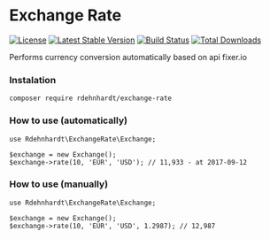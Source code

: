 # Exchange Rate

[![License](https://poser.pugx.org/rdehnhardt/exchange-rate/license)](https://packagist.org/packages/rdehnhardt/exchange-rate)
[![Latest Stable Version](https://poser.pugx.org/rdehnhardt/exchange-rate/v/stable)](https://packagist.org/packages/rdehnhardt/exchange-rate)
[![Build Status](https://travis-ci.org/rdehnhardt/exchange-rate.svg?branch=master)](https://travis-ci.org/rdehnhardt/exchange-rate)
[![Total Downloads](https://poser.pugx.org/rdehnhardt/exchange-rate/downloads)](https://packagist.org/packages/rdehnhardt/exchange-rate)

Performs currency conversion automatically based on api fixer.io

### Instalation

```
composer require rdehnhardt/exchange-rate
```

### How to use (automatically)
```
use Rdehnhardt\ExchangeRate\Exchange;

$exchange = new Exchange();
$exchange->rate(10, 'EUR', 'USD'); // 11,933 - at 2017-09-12
```

### How to use (manually)
```
use Rdehnhardt\ExchangeRate\Exchange;

$exchange = new Exchange();
$exchange->rate(10, 'EUR', 'USD', 1.2987); // 12,987
```
